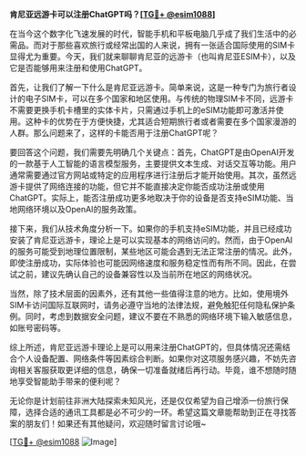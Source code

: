 **肯尼亚远游卡可以注册ChatGPT吗？[[TG💪+ @esim1088](https://t.me/s/esim1088)]**

在当今这个数字化飞速发展的时代，智能手机和平板电脑几乎成了我们生活中的必需品。而对于那些喜欢旅行或经常出国的人来说，拥有一张适合国际使用的SIM卡显得尤为重要。今天，我们就来聊聊肯尼亚的远游卡（也叫肯尼亚ESIM卡），以及它是否能够用来注册和使用ChatGPT。

首先，让我们了解一下什么是肯尼亚远游卡。简单来说，这是一种专门为旅行者设计的电子SIM卡，可以在多个国家和地区使用。与传统的物理SIM卡不同，远游卡不需要更换手机卡槽里的实体卡片，只需通过手机上的eSIM功能即可激活并使用。这种卡的优势在于方便快捷，尤其适合短期旅行者或者需要在多个国家漫游的人群。那么问题来了，这样的卡能否用于注册ChatGPT呢？

要回答这个问题，我们需要先明确几个关键点：首先，ChatGPT是由OpenAI开发的一款基于人工智能的语言模型服务，主要提供文本生成、对话交互等功能。用户通常需要通过官方网站或特定的应用程序进行注册后才能开始使用。其次，虽然远游卡提供了网络连接的功能，但它并不能直接决定你能否成功注册或使用ChatGPT。实际上，能否注册成功更多地取决于你的设备是否支持eSIM功能、当地网络环境以及OpenAI的服务政策。

接下来，我们从技术角度分析一下。如果你的手机支持eSIM功能，并且已经成功安装了肯尼亚远游卡，理论上是可以实现基本的网络访问的。然而，由于OpenAI的服务可能受到地理位置限制，某些地区可能会遇到无法正常注册的情况。此外，即使注册成功，实际体验也可能因网络速度和服务稳定性而有所不同。因此，在尝试之前，建议先确认自己的设备兼容性以及当前所在地区的网络状况。

当然，除了技术层面的因素外，还有其他一些值得注意的地方。比如，使用境外SIM卡访问国际互联网时，请务必遵守当地的法律法规，避免触犯任何隐私保护条例。同时，考虑到数据安全问题，建议不要在不熟悉的网络环境下输入敏感信息，如账号密码等。

综上所述，肯尼亚远游卡理论上是可以用来注册ChatGPT的，但具体情况还需结合个人设备配置、网络条件等因素综合判断。如果你对这项服务感兴趣，不妨先咨询相关客服获取更详细的信息，确保一切准备就绪后再行动。毕竟，谁不想随时随地享受智能助手带来的便利呢？

无论你是计划前往非洲大陆探索未知风光，还是仅仅希望为自己增添一份旅行保障，选择合适的通讯工具都是必不可少的一环。希望这篇文章能帮助到正在寻找答案的朋友们！如果还有其他疑问，欢迎随时留言讨论哦~

[[TG💪+ @esim1088](https://t.me/s/esim1088) ![Image](https://i.postimg.cc/4NQfJmqS/Snipaste-2025-05-13-00-14-12.png)]